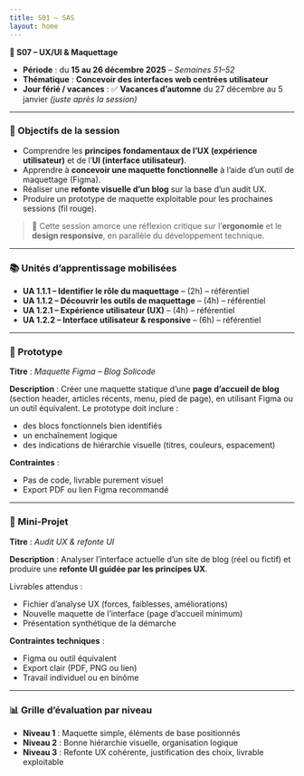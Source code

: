 ```yaml
---
title: S01 – SAS 
layout: home
---
```


**📅 S07 – UX/UI & Maquettage**

- **Période** : du **15 au 26 décembre 2025** – *Semaines 51–52*
- **Thématique** : **Concevoir des interfaces web centrées utilisateur**
- **Jour férié / vacances** : ✅ **Vacances d’automne** du 27 décembre au 5 janvier *(juste après la session)*

---

### 🧭 Objectifs de la session

* Comprendre les **principes fondamentaux de l’UX (expérience utilisateur)** et de l’**UI (interface utilisateur)**.
* Apprendre à **concevoir une maquette fonctionnelle** à l’aide d’un outil de maquettage (Figma).
* Réaliser une **refonte visuelle d’un blog** sur la base d’un audit UX.
* Produire un prototype de maquette exploitable pour les prochaines sessions (fil rouge).

> 🧠 Cette session amorce une réflexion critique sur l’**ergonomie** et le **design responsive**, en parallèle du développement technique.

---

### 📚 Unités d’apprentissage mobilisées

* **UA 1.1.1 – Identifier le rôle du maquettage** – (2h) – référentiel
* **UA 1.1.2 – Découvrir les outils de maquettage** – (4h) – référentiel
* **UA 1.2.1 – Expérience utilisateur (UX)** – (4h) – référentiel
* **UA 1.2.2 – Interface utilisateur & responsive** – (6h) – référentiel

---

### 🧩 Prototype

**Titre** : *Maquette Figma – Blog Solicode*

**Description** :
Créer une maquette statique d’une **page d’accueil de blog** (section header, articles récents, menu, pied de page), en utilisant Figma ou un outil équivalent.
Le prototype doit inclure :

* des blocs fonctionnels bien identifiés
* un enchaînement logique
* des indications de hiérarchie visuelle (titres, couleurs, espacement)

**Contraintes** :

* Pas de code, livrable purement visuel
* Export PDF ou lien Figma recommandé

---

### 🧪 Mini-Projet

**Titre** : *Audit UX & refonte UI*

**Description** :
Analyser l’interface actuelle d’un site de blog (réel ou fictif) et produire une **refonte UI guidée par les principes UX**.

Livrables attendus :

* Fichier d’analyse UX (forces, faiblesses, améliorations)
* Nouvelle maquette de l’interface (page d’accueil minimum)
* Présentation synthétique de la démarche

**Contraintes techniques** :

* Figma ou outil équivalent
* Export clair (PDF, PNG ou lien)
* Travail individuel ou en binôme

---

### 📊 Grille d’évaluation par niveau

* **Niveau 1** : Maquette simple, éléments de base positionnés
* **Niveau 2** : Bonne hiérarchie visuelle, organisation logique
* **Niveau 3** : Refonte UX cohérente, justification des choix, livrable exploitable


